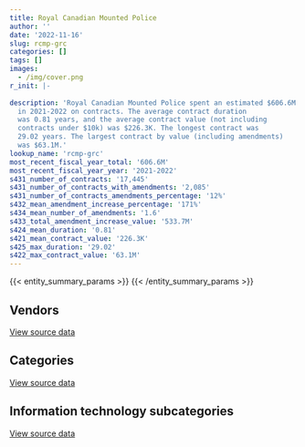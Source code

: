 ```yaml
---
title: Royal Canadian Mounted Police
author: ''
date: '2022-11-16'
slug: rcmp-grc
categories: []
tags: []
images:
  - /img/cover.png
r_init: |-
  
description: 'Royal Canadian Mounted Police spent an estimated $606.6M
  in 2021-2022 on contracts. The average contract duration
  was 0.81 years, and the average contract value (not including
  contracts under $10k) was $226.3K. The longest contract was
  29.02 years. The largest contract by value (including amendments)
  was $63.1M.'
lookup_name: 'rcmp-grc'
most_recent_fiscal_year_total: '606.6M'
most_recent_fiscal_year_year: '2021-2022'
s431_number_of_contracts: '17,445'
s431_number_of_contracts_with_amendments: '2,085'
s431_number_of_contracts_amendments_percentage: '12%'
s432_mean_amendment_increase_percentage: '171%'
s434_mean_number_of_amendments: '1.6'
s433_total_amendment_increase_value: '533.7M'
s424_mean_duration: '0.81'
s421_mean_contract_value: '226.3K'
s425_max_duration: '29.02'
s422_max_contract_value: '63.1M'
---
```


<script src="/rmarkdown-libs/htmlwidgets/htmlwidgets.js"></script>
<link href="/rmarkdown-libs/datatables-css/datatables-crosstalk.css" rel="stylesheet" />
<script src="/rmarkdown-libs/datatables-binding/datatables.js"></script>
<script src="/rmarkdown-libs/jquery/jquery-3.6.0.min.js"></script>
<link href="/rmarkdown-libs/dt-core-bootstrap/css/dataTables.bootstrap.min.css" rel="stylesheet" />
<link href="/rmarkdown-libs/dt-core-bootstrap/css/dataTables.bootstrap.extra.css" rel="stylesheet" />
<script src="/rmarkdown-libs/dt-core-bootstrap/js/jquery.dataTables.min.js"></script>
<script src="/rmarkdown-libs/dt-core-bootstrap/js/dataTables.bootstrap.min.js"></script>
<link href="/rmarkdown-libs/crosstalk/css/crosstalk.min.css" rel="stylesheet" />
<script src="/rmarkdown-libs/crosstalk/js/crosstalk.min.js"></script>
<script src="/rmarkdown-libs/htmlwidgets/htmlwidgets.js"></script>
<link href="/rmarkdown-libs/datatables-css/datatables-crosstalk.css" rel="stylesheet" />
<script src="/rmarkdown-libs/datatables-binding/datatables.js"></script>
<script src="/rmarkdown-libs/jquery/jquery-3.6.0.min.js"></script>
<link href="/rmarkdown-libs/dt-core-bootstrap/css/dataTables.bootstrap.min.css" rel="stylesheet" />
<link href="/rmarkdown-libs/dt-core-bootstrap/css/dataTables.bootstrap.extra.css" rel="stylesheet" />
<script src="/rmarkdown-libs/dt-core-bootstrap/js/jquery.dataTables.min.js"></script>
<script src="/rmarkdown-libs/dt-core-bootstrap/js/dataTables.bootstrap.min.js"></script>
<link href="/rmarkdown-libs/crosstalk/css/crosstalk.min.css" rel="stylesheet" />
<script src="/rmarkdown-libs/crosstalk/js/crosstalk.min.js"></script>
<script src="/rmarkdown-libs/htmlwidgets/htmlwidgets.js"></script>
<link href="/rmarkdown-libs/datatables-css/datatables-crosstalk.css" rel="stylesheet" />
<script src="/rmarkdown-libs/datatables-binding/datatables.js"></script>
<script src="/rmarkdown-libs/jquery/jquery-3.6.0.min.js"></script>
<link href="/rmarkdown-libs/dt-core-bootstrap/css/dataTables.bootstrap.min.css" rel="stylesheet" />
<link href="/rmarkdown-libs/dt-core-bootstrap/css/dataTables.bootstrap.extra.css" rel="stylesheet" />
<script src="/rmarkdown-libs/dt-core-bootstrap/js/jquery.dataTables.min.js"></script>
<script src="/rmarkdown-libs/dt-core-bootstrap/js/dataTables.bootstrap.min.js"></script>
<link href="/rmarkdown-libs/crosstalk/css/crosstalk.min.css" rel="stylesheet" />
<script src="/rmarkdown-libs/crosstalk/js/crosstalk.min.js"></script>

{{< entity_summary_params >}}
{{< /entity_summary_params >}}

## Vendors

<div id="htmlwidget-1" style="width:100%;height:auto;" class="datatables html-widget"></div>
<script type="application/json" data-for="htmlwidget-1">{"x":{"style":"bootstrap","filter":"none","vertical":false,"data":[["<a href=\"/vendors/1x1_architecture/\">1X1 Architecture<\/a>","<a href=\"/vendors/3955788_canada/\">3955788 Canada<\/a>","<a href=\"/vendors/3d_datacomm/\">3D datacomm<\/a>","<a href=\"/vendors/3m_canada_company/\">3M Canada Company<\/a>","<a href=\"/vendors/4_office_automation/\">4 Office Automation<\/a>","<a href=\"/vendors/a_b_builders/\">A B Builders<\/a>","<a href=\"/vendors/abbott/\">Abbott<\/a>","<a href=\"/vendors/acart_communications/\">Acart Communications<\/a>","<a href=\"/vendors/accenture/\">Accenture<\/a>","<a href=\"/vendors/access_2_networks/\">Access 2 Networks<\/a>","<a href=\"/vendors/acklands_grainger/\">Acklands Grainger<\/a>","<a href=\"/vendors/act/\">ACT<\/a>","<a href=\"/vendors/adapt_pharma_canada/\">Adapt Pharma Canada<\/a>","<a href=\"/vendors/adga_group/\">ADGA Group<\/a>","<a href=\"/vendors/adobe/\">Adobe<\/a>","<a href=\"/vendors/adrm_technology_consulting/\">ADRM Technology Consulting<\/a>","<a href=\"/vendors/advanced_business_interiors/\">Advanced Business Interiors<\/a>","<a href=\"/vendors/advanced_chippewa_technologies/\">Advanced Chippewa Technologies<\/a>","<a href=\"/vendors/aecom/\">AECOM<\/a>","<a href=\"/vendors/aeg_fuels/\">AEG Fuels<\/a>","<a href=\"/vendors/aero_feu/\">Aero Feu<\/a>","<a href=\"/vendors/aero_supplies/\">Aero Supplies<\/a>","<a href=\"/vendors/ag_creations/\">Ag Creations<\/a>","<a href=\"/vendors/agilent/\">Agilent<\/a>","<a href=\"/vendors/ainsworth/\">Ainsworth<\/a>","<a href=\"/vendors/air_inuit/\">Air Inuit<\/a>","<a href=\"/vendors/air_tindi/\">Air Tindi<\/a>","<a href=\"/vendors/airboss_defense/\">AirBoss Defense<\/a>","<a href=\"/vendors/airbus/\">Airbus<\/a>","<a href=\"/vendors/airside_properties/\">Airside Properties<\/a>","<a href=\"/vendors/algonquin_college/\">Algonquin College<\/a>","<a href=\"/vendors/alliance_energy/\">Alliance Energy<\/a>","<a href=\"/vendors/alpine_helicopters/\">Alpine Helicopters<\/a>","<a href=\"/vendors/altis_human_resources/\">Altis Human Resources<\/a>","<a href=\"/vendors/anixter/\">Anixter<\/a>","<a href=\"/vendors/aon_reed_stenhouse/\">Aon Reed Stenhouse<\/a>","<a href=\"/vendors/apparel_trimmings/\">Apparel Trimmings<\/a>","<a href=\"/vendors/applied_electonics/\">Applied Electonics<\/a>","<a href=\"/vendors/aqua_lung_canada/\">Aqua Lung Canada<\/a>","<a href=\"/vendors/architecture_49/\">Architecture 49<\/a>","<a href=\"/vendors/architecture_evoq/\">Architecture EVOQ<\/a>","<a href=\"/vendors/arnason_industries/\">Arnason Industries<\/a>","<a href=\"/vendors/artemp_personnel_services/\">Artemp Personnel Services<\/a>","<a href=\"/vendors/artex_sportswear/\">Artex Sportswear<\/a>","<a href=\"/vendors/asc_germany/\">ASC Germany<\/a>","<a href=\"/vendors/atco/\">ATCO<\/a>","<a href=\"/vendors/atkinson_construction/\">Atkinson Construction<\/a>","<a href=\"/vendors/atlantic_business_interiors/\">Atlantic Business Interiors<\/a>","<a href=\"/vendors/avenai/\">Avenai<\/a>","<a href=\"/vendors/avi_spl/\">Avi Spl<\/a>","<a href=\"/vendors/babel_street/\">Babel Street<\/a>","<a href=\"/vendors/baja_construction_canada/\">Baja Construction Canada<\/a>","<a href=\"/vendors/bargreen_ellingson/\">Bargreen Ellingson<\/a>","<a href=\"/vendors/bc_hydro/\">BC Hydro<\/a>","<a href=\"/vendors/bee_clean_building_maintenance/\">Bee Clean Building Maintenance<\/a>","<a href=\"/vendors/bell_canada/\">Bell Canada<\/a>","<a href=\"/vendors/beva_global_management/\">Beva Global Management<\/a>","<a href=\"/vendors/bighorn_construction/\">Bighorn Construction<\/a>","<a href=\"/vendors/bird_construction_company/\">Bird Construction Company<\/a>","<a href=\"/vendors/black_mcdonald/\">Black McDonald<\/a>","<a href=\"/vendors/blackberry/\">Blackberry<\/a>","<a href=\"/vendors/bloomberg_finance_l_p/\">Bloomberg Finance L P<\/a>","<a href=\"/vendors/bluewave_energy/\">Bluewave Energy<\/a>","<a href=\"/vendors/bmc_software_canada/\">BMC Software Canada<\/a>","<a href=\"/vendors/bombardier/\">Bombardier<\/a>","<a href=\"/vendors/bouthillette_parizeau/\">Bouthillette Parizeau<\/a>","<a href=\"/vendors/brawn_construction/\">Brawn Construction<\/a>","<a href=\"/vendors/brook_construction/\">Brook Construction<\/a>","<a href=\"/vendors/brookfield_asset_management/\">Brookfield Asset Management<\/a>","<a href=\"/vendors/brookfield_global_integrated_solutions/\">Brookfield Global Integrated Solutions<\/a>","<a href=\"/vendors/brs_innovations/\">BRS Innovations<\/a>","<a href=\"/vendors/bureau_veritas/\">Bureau Veritas<\/a>","<a href=\"/vendors/buttcon/\">Buttcon<\/a>","<a href=\"/vendors/cache_computer_consulting/\">Cache Computer Consulting<\/a>","<a href=\"/vendors/cadex/\">Cadex<\/a>","<a href=\"/vendors/calian/\">Calian<\/a>","<a href=\"/vendors/can_tec_services/\">Can Tec Services<\/a>","<a href=\"/vendors/canada_post/\">Canada Post<\/a>","<a href=\"/vendors/canadian_bank_note_company/\">Canadian Bank Note Company<\/a>","<a href=\"/vendors/canadian_corps_of_commissionaires/\">Canadian Corps of Commissionaires<\/a>","<a href=\"/vendors/canadian_helicopters/\">Canadian Helicopters<\/a>","<a href=\"/vendors/canadian_maritime_engineering/\">Canadian Maritime Engineering<\/a>","<a href=\"/vendors/canadian_north/\">Canadian North<\/a>","<a href=\"/vendors/canon/\">Canon<\/a>","<a href=\"/vendors/cansel_survey_equipment/\">Cansel Survey Equipment<\/a>","<a href=\"/vendors/carahsoft_technology/\">Carahsoft Technology<\/a>","<a href=\"/vendors/carmichael_engineering/\">Carmichael Engineering<\/a>","<a href=\"/vendors/cartel_communication_systems/\">Cartel Communication Systems<\/a>","<a href=\"/vendors/cascade_aerospace/\">Cascade Aerospace<\/a>","<a href=\"/vendors/cbc/\">Cbc<\/a>","<a href=\"/vendors/cbci_telecom/\">CBCI Telecom<\/a>","<a href=\"/vendors/cbcl/\">CBCL<\/a>","<a href=\"/vendors/cdw_canada/\">CDW Canada<\/a>","<a href=\"/vendors/century_group/\">Century Group<\/a>","<a href=\"/vendors/cgi/\">CGI<\/a>","<a href=\"/vendors/chandos_construction/\">Chandos Construction<\/a>","<a href=\"/vendors/charron_human_resources/\">Charron Human Resources<\/a>","<a href=\"/vendors/chrono_aviation/\">Chrono Aviation<\/a>","<a href=\"/vendors/cima/\">CIMA<\/a>","<a href=\"/vendors/cision_canada/\">Cision Canada<\/a>","<a href=\"/vendors/cistel_technology/\">Cistel Technology<\/a>","<a href=\"/vendors/click_networks/\">Click Networks<\/a>","<a href=\"/vendors/closereach/\">CloseReach<\/a>","<a href=\"/vendors/cofomo/\">Cofomo<\/a>","<a href=\"/vendors/colliers_project_leaders/\">Colliers Project Leaders<\/a>","<a href=\"/vendors/colt_canada/\">Colt Canada<\/a>","<a href=\"/vendors/commvault_systems/\">Commvault Systems<\/a>","<a href=\"/vendors/comnet_networks_and_security/\">Comnet Networks and Security<\/a>","<a href=\"/vendors/compugen/\">Compugen<\/a>","<a href=\"/vendors/con_pro_industries_canada/\">Con Pro Industries Canada<\/a>","<a href=\"/vendors/concept_controls/\">Concept Controls<\/a>","<a href=\"/vendors/construction_couture_tanguay/\">Construction Couture Tanguay<\/a>","<a href=\"/vendors/construction_ric/\">Construction RIC<\/a>","<a href=\"/vendors/contract_community/\">Contract Community<\/a>","<a href=\"/vendors/controls_equipment/\">Controls Equipment<\/a>","<a href=\"/vendors/convergint_technologies/\">Convergint Technologies<\/a>","<a href=\"/vendors/coradix_technology_consulting/\">Coradix Technology Consulting<\/a>","<a href=\"/vendors/ctoms/\">CTOMS<\/a>","<a href=\"/vendors/cummins_canada/\">Cummins Canada<\/a>","<a href=\"/vendors/custom_helicopters/\">Custom Helicopters<\/a>","<a href=\"/vendors/d4is_solutions/\">D4IS Solutions<\/a>","<a href=\"/vendors/dalian_enterprises/\">Dalian Enterprises<\/a>","<a href=\"/vendors/dasco_storage_solutions/\">Dasco Storage Solutions<\/a>","<a href=\"/vendors/datum_marine_services/\">Datum Marine Services<\/a>","<a href=\"/vendors/decisive_group/\">Decisive Group<\/a>","<a href=\"/vendors/defran/\">Defran<\/a>","<a href=\"/vendors/delco_automation/\">Delco Automation<\/a>","<a href=\"/vendors/dell_computer/\">Dell Computer<\/a>","<a href=\"/vendors/deloitte/\">Deloitte<\/a>","<a href=\"/vendors/delta_photonics/\">Delta Photonics<\/a>","<a href=\"/vendors/dillon_consulting/\">Dillon Consulting<\/a>","<a href=\"/vendors/dls_technology/\">DLS Technology<\/a>","<a href=\"/vendors/dmti_spatial/\">Dmti Spatial<\/a>","<a href=\"/vendors/dolyn_construction/\">Dolyn Construction<\/a>","<a href=\"/vendors/donna_cona/\">Donna Cona<\/a>","<a href=\"/vendors/draeger/\">Draeger<\/a>","<a href=\"/vendors/dymech_engineering/\">Dymech Engineering<\/a>","<a href=\"/vendors/dynabook_canada/\">Dynabook Canada<\/a>","<a href=\"/vendors/e_construction/\">E Construction<\/a>","<a href=\"/vendors/ebsco_canada/\">EBSCO Canada<\/a>","<a href=\"/vendors/eclipsys_solutions/\">Eclipsys Solutions<\/a>","<a href=\"/vendors/ecole_de_langues_abce/\">Ecole De Langues Abce<\/a>","<a href=\"/vendors/ecole_de_langues_eagle/\">Ecole De Langues Eagle<\/a>","<a href=\"/vendors/ekos_research_associates/\">Ekos Research Associates<\/a>","<a href=\"/vendors/ellisdon/\">Ellisdon<\/a>","<a href=\"/vendors/elsevier/\">Elsevier<\/a>","<a href=\"/vendors/emcon_services/\">Emcon Services<\/a>","<a href=\"/vendors/emergent_biosolutions/\">Emergent Biosolutions<\/a>","<a href=\"/vendors/empowered_networks/\">Empowered Networks<\/a>","<a href=\"/vendors/entrust/\">Entrust<\/a>","<a href=\"/vendors/eperformance/\">Eperformance<\/a>","<a href=\"/vendors/ernst_young/\">Ernst Young<\/a>","<a href=\"/vendors/esri/\">ESRI<\/a>","<a href=\"/vendors/evaluation_personnel_selection/\">Evaluation Personnel Selection<\/a>","<a href=\"/vendors/excel_human_resources/\">Excel Human Resources<\/a>","<a href=\"/vendors/exit_certified/\">Exit Certified<\/a>","<a href=\"/vendors/exp_architects/\">Exp Architects<\/a>","<a href=\"/vendors/exp_services/\">EXP Services<\/a>","<a href=\"/vendors/factiva/\">Factiva<\/a>","<a href=\"/vendors/fast_forward_french/\">Fast Forward French<\/a>","<a href=\"/vendors/fast_track_staffing/\">Fast Track Staffing<\/a>","<a href=\"/vendors/fca_canada/\">FCA Canada<\/a>","<a href=\"/vendors/fdf_group/\">Fdf Group<\/a>","<a href=\"/vendors/felix_technology/\">Felix Technology<\/a>","<a href=\"/vendors/fia_group/\">Fia Group<\/a>","<a href=\"/vendors/field_aviation_company/\">Field Aviation Company<\/a>","<a href=\"/vendors/first_air/\">First Air<\/a>","<a href=\"/vendors/flightsafety_canada/\">FlightSafety Canada<\/a>","<a href=\"/vendors/flynn_canada/\">Flynn Canada<\/a>","<a href=\"/vendors/ford_motor_company/\">Ford Motor Company<\/a>","<a href=\"/vendors/fort_garry_fire_truck/\">Fort Garry Fire Truck<\/a>","<a href=\"/vendors/gala_slacks/\">Gala Slacks<\/a>","<a href=\"/vendors/gamble_technologies/\">Gamble Technologies<\/a>","<a href=\"/vendors/gap_wireless/\">Gap Wireless<\/a>","<a href=\"/vendors/garda_security_group/\">Garda Security Group<\/a>","<a href=\"/vendors/gartner/\">Gartner<\/a>","<a href=\"/vendors/gateway_mechanical_services/\">Gateway Mechanical Services<\/a>","<a href=\"/vendors/gdi_services/\">GDI Services<\/a>","<a href=\"/vendors/gemalto_cogent/\">Gemalto Cogent<\/a>","<a href=\"/vendors/general_dynamics/\">General Dynamics<\/a>","<a href=\"/vendors/general_electric_canada/\">General Electric Canada<\/a>","<a href=\"/vendors/general_motors/\">General Motors<\/a>","<a href=\"/vendors/genesis_integration/\">Genesis Integration<\/a>","<a href=\"/vendors/gfl_environmental/\">GFL Environmental<\/a>","<a href=\"/vendors/gilmore_reproductions/\">Gilmore Reproductions<\/a>","<a href=\"/vendors/glasshouse_systems/\">GlassHouse Systems<\/a>","<a href=\"/vendors/global_knowledge/\">Global Knowledge<\/a>","<a href=\"/vendors/global_total_office/\">Global Total Office<\/a>","<a href=\"/vendors/global_upholstery/\">Global Upholstery<\/a>","<a href=\"/vendors/government_of_alberta/\">Government of Alberta<\/a>","<a href=\"/vendors/government_of_the_nwt/\">Government of the NWT<\/a>","<a href=\"/vendors/grand_toy/\">Grand Toy<\/a>","<a href=\"/vendors/graybar_canada/\">Graybar Canada<\/a>","<a href=\"/vendors/graybridge_international_consulting/\">Graybridge International Consulting<\/a>","<a href=\"/vendors/great_slave_helicopters/\">Great Slave Helicopters<\/a>","<a href=\"/vendors/greendale_resources/\">Greendale Resources<\/a>","<a href=\"/vendors/guillevin_international/\">Guillevin International<\/a>","<a href=\"/vendors/halpenny_insurance_brokers/\">Halpenny Insurance Brokers<\/a>","<a href=\"/vendors/haworth/\">Haworth<\/a>","<a href=\"/vendors/herold_engineering/\">Herold Engineering<\/a>","<a href=\"/vendors/hewlett_packard/\">Hewlett Packard<\/a>","<a href=\"/vendors/hipperson_construction/\">Hipperson Construction<\/a>","<a href=\"/vendors/hitachi_data_systems/\">Hitachi Data Systems<\/a>","<a href=\"/vendors/hitrac/\">Hitrac<\/a>","<a href=\"/vendors/honeywell/\">Honeywell<\/a>","<a href=\"/vendors/horizant/\">Horizant<\/a>","<a href=\"/vendors/human_logistics/\">Human Logistics<\/a>","<a href=\"/vendors/humanscale_canada/\">Humanscale Canada<\/a>","<a href=\"/vendors/humansystems/\">HumanSystems<\/a>","<a href=\"/vendors/hypertec/\">Hypertec<\/a>","<a href=\"/vendors/i4c_information_technology/\">I4C Information Technology<\/a>","<a href=\"/vendors/ibiska_telecom/\">Ibiska Telecom<\/a>","<a href=\"/vendors/ibm_canada/\">IBM Canada<\/a>","<a href=\"/vendors/idn_canada/\">Idn Canada<\/a>","<a href=\"/vendors/illumina_canada/\">Illumina Canada<\/a>","<a href=\"/vendors/imperial_oil/\">Imperial Oil<\/a>","<a href=\"/vendors/info_tech_research_group/\">Info Tech Research Group<\/a>","<a href=\"/vendors/inland_audio_visual/\">Inland Audio Visual<\/a>","<a href=\"/vendors/insa/\">INSA<\/a>","<a href=\"/vendors/insight_software_canada/\">Insight Software Canada<\/a>","<a href=\"/vendors/integra_networks/\">Integra Networks<\/a>","<a href=\"/vendors/interactive_audio_visual/\">Interactive Audio Visual<\/a>","<a href=\"/vendors/intercontinental_truck_body/\">Intercontinental Truck Body<\/a>","<a href=\"/vendors/interfax_systems/\">Interfax Systems<\/a>","<a href=\"/vendors/international_reporting/\">International Reporting<\/a>","<a href=\"/vendors/interworks_contracting/\">Interworks Contracting<\/a>","<a href=\"/vendors/inukshuk_construction/\">Inukshuk Construction<\/a>","<a href=\"/vendors/inveris_training_solutions/\">Inveris Training Solutions<\/a>","<a href=\"/vendors/ipss/\">IPSS<\/a>","<a href=\"/vendors/iron_mountain/\">Iron Mountain<\/a>","<a href=\"/vendors/island_west_coast_developments/\">Island West Coast Developments<\/a>","<a href=\"/vendors/itex/\">ITEX<\/a>","<a href=\"/vendors/ivan_s_camera/\">Ivan S Camera<\/a>","<a href=\"/vendors/jasper_concrete/\">Jasper Concrete<\/a>","<a href=\"/vendors/javelin_technologies/\">Javelin Technologies<\/a>","<a href=\"/vendors/jht_defense/\">JHT Defense<\/a>","<a href=\"/vendors/johnson_controls_canada/\">Johnson Controls Canada<\/a>","<a href=\"/vendors/joneljim_concrete_construction/\">Joneljim Concrete Construction<\/a>","<a href=\"/vendors/jp2g_consultants/\">JP2G Consultants<\/a>","<a href=\"/vendors/k_rite_construction/\">K Rite Construction<\/a>","<a href=\"/vendors/kenn_borek_air/\">Kenn Borek Air<\/a>","<a href=\"/vendors/keysight_technologies_canada/\">Keysight Technologies Canada<\/a>","<a href=\"/vendors/kia_canada/\">Kia Canada<\/a>","<a href=\"/vendors/knoll_north_america/\">Knoll North America<\/a>","<a href=\"/vendors/knowledge_circle/\">Knowledge Circle<\/a>","<a href=\"/vendors/kone/\">KONE<\/a>","<a href=\"/vendors/kongsberg/\">Kongsberg<\/a>","<a href=\"/vendors/konica_minolta_business_solutions/\">Konica Minolta Business Solutions<\/a>","<a href=\"/vendors/kpmg/\">KPMG<\/a>","<a href=\"/vendors/kudlik_construction/\">Kudlik Construction<\/a>","<a href=\"/vendors/l_p_royer/\">L P Royer<\/a>","<a href=\"/vendors/l3harris/\">L3Harris<\/a>","<a href=\"/vendors/language_research_development_group/\">Language Research Development Group<\/a>","<a href=\"/vendors/lansdowne_technologies/\">Lansdowne Technologies<\/a>","<a href=\"/vendors/larry_penner_enterprises/\">Larry Penner Enterprises<\/a>","<a href=\"/vendors/laurentian_technologies/\">Laurentian Technologies<\/a>","<a href=\"/vendors/laval_fortin/\">Laval Fortin<\/a>","<a href=\"/vendors/lavergne_construction/\">Lavergne Construction<\/a>","<a href=\"/vendors/lean_agility/\">Lean Agility<\/a>","<a href=\"/vendors/lear_construction/\">Lear Construction<\/a>","<a href=\"/vendors/lengkeek_vessel_engineering/\">Lengkeek Vessel Engineering<\/a>","<a href=\"/vendors/les_enquetes_henri/\">Les Enquetes Henri<\/a>","<a href=\"/vendors/levaero_aviation/\">Levaero Aviation<\/a>","<a href=\"/vendors/levitt_safety/\">Levitt Safety<\/a>","<a href=\"/vendors/life_technologies/\">Life Technologies<\/a>","<a href=\"/vendors/lloyd_libke_law_enforcement_sales/\">Lloyd Libke Law Enforcement Sales<\/a>","<a href=\"/vendors/m_d_charlton/\">M D Charlton<\/a>","<a href=\"/vendors/malatest/\">Malatest<\/a>","<a href=\"/vendors/manitoba_hydro/\">Manitoba Hydro<\/a>","<a href=\"/vendors/maplesoft_consulting/\">Maplesoft Consulting<\/a>","<a href=\"/vendors/marco_group/\">Marco Group<\/a>","<a href=\"/vendors/med_eng_holdings/\">Med Eng Holdings<\/a>","<a href=\"/vendors/mega_tech/\">Mega Tech<\/a>","<a href=\"/vendors/meltwater/\">Meltwater<\/a>","<a href=\"/vendors/mercer_canada/\">Mercer Canada<\/a>","<a href=\"/vendors/mercury_marine/\">Mercury Marine<\/a>","<a href=\"/vendors/metalcraft_marine/\">Metalcraft Marine<\/a>","<a href=\"/vendors/michel_bastarache_societe_professionnelle/\">Michel Bastarache Societe Professionnelle<\/a>","<a href=\"/vendors/microsoft_canada/\">Microsoft Canada<\/a>","<a href=\"/vendors/mid_canada_mod_center/\">Mid Canada Mod Center<\/a>","<a href=\"/vendors/millbrook_tactical/\">Millbrook Tactical<\/a>","<a href=\"/vendors/miltex_solutions_canada/\">Miltex Solutions Canada<\/a>","<a href=\"/vendors/mindwire_systems/\">Mindwire Systems<\/a>","<a href=\"/vendors/ministry_of_finance/\">Ministry of Finance<\/a>","<a href=\"/vendors/mishkumi_technologies/\">Mishkumi Technologies<\/a>","<a href=\"/vendors/mitsubishi_motor_sales/\">Mitsubishi Motor Sales<\/a>","<a href=\"/vendors/mkds_training/\">Mkds Training<\/a>","<a href=\"/vendors/mnp/\">MNP<\/a>","<a href=\"/vendors/mobile_resource_group/\">Mobile Resource Group<\/a>","<a href=\"/vendors/modis_canada/\">Modis Canada<\/a>","<a href=\"/vendors/morneau_shepell/\">Morneau Shepell<\/a>","<a href=\"/vendors/morpho_canada/\">Morpho Canada<\/a>","<a href=\"/vendors/morrison_hershfield/\">Morrison Hershfield<\/a>","<a href=\"/vendors/motorola_solutions_canada/\">Motorola Solutions Canada<\/a>","<a href=\"/vendors/multishred/\">Multishred<\/a>","<a href=\"/vendors/mustang_survival/\">Mustang Survival<\/a>","<a href=\"/vendors/national_arts_centre/\">National Arts Centre<\/a>","<a href=\"/vendors/nattiq/\">NATTIQ<\/a>","<a href=\"/vendors/ndl_construction/\">NDL Construction<\/a>","<a href=\"/vendors/newfound_recruiting/\">Newfound Recruiting<\/a>","<a href=\"/vendors/newfoundland_helicopters/\">Newfoundland Helicopters<\/a>","<a href=\"/vendors/niche_technology/\">Niche Technology<\/a>","<a href=\"/vendors/nikon_canada/\">Nikon Canada<\/a>","<a href=\"/vendors/nimble_information_strategies/\">Nimble Information Strategies<\/a>","<a href=\"/vendors/nisha_techonologies/\">Nisha Techonologies<\/a>","<a href=\"/vendors/nissan_canada/\">Nissan Canada<\/a>","<a href=\"/vendors/nitam_solutions/\">Nitam Solutions<\/a>","<a href=\"/vendors/norr/\">NORR<\/a>","<a href=\"/vendors/north_cariboo_air/\">North Cariboo Air<\/a>","<a href=\"/vendors/northern_micro/\">Northern Micro<\/a>","<a href=\"/vendors/northwestel/\">Northwestel<\/a>","<a href=\"/vendors/nova_networks/\">Nova Networks<\/a>","<a href=\"/vendors/nrns/\">NRNS<\/a>","<a href=\"/vendors/nuix_north_america/\">Nuix North America<\/a>","<a href=\"/vendors/number_ten_architectural_group/\">Number Ten Architectural Group<\/a>","<a href=\"/vendors/ocean_pacific_marine_supply/\">Ocean Pacific Marine Supply<\/a>","<a href=\"/vendors/olin/\">Olin<\/a>","<a href=\"/vendors/onx_enterprise_solutions/\">OnX Enterprise Solutions<\/a>","<a href=\"/vendors/open_storage_solutions/\">Open Storage Solutions<\/a>","<a href=\"/vendors/openframe_technologies/\">OpenFrame Technologies<\/a>","<a href=\"/vendors/opentext/\">OpenText<\/a>","<a href=\"/vendors/oracle_canada/\">Oracle Canada<\/a>","<a href=\"/vendors/orangutech/\">Orangutech<\/a>","<a href=\"/vendors/otis_elevator/\">Otis Elevator<\/a>","<a href=\"/vendors/ottawa_business_interiors/\">Ottawa Business Interiors<\/a>","<a href=\"/vendors/outlaw_eagle_manufacturing/\">Outlaw Eagle Manufacturing<\/a>","<a href=\"/vendors/pacific_safety_products/\">Pacific Safety Products<\/a>","<a href=\"/vendors/pal_aerospace/\">PAL Aerospace<\/a>","<a href=\"/vendors/paladin_group/\">Paladin Group<\/a>","<a href=\"/vendors/panasonic/\">Panasonic<\/a>","<a href=\"/vendors/pattison_sign_group/\">Pattison Sign Group<\/a>","<a href=\"/vendors/pcl_constructors/\">PCL Constructors<\/a>","<a href=\"/vendors/peerless_garments/\">Peerless Garments<\/a>","<a href=\"/vendors/penn_construction_canada/\">Penn Construction Canada<\/a>","<a href=\"/vendors/peter_j_kindree_architect/\">Peter J Kindree Architect<\/a>","<a href=\"/vendors/petrovalue_products/\">PetroValue Products<\/a>","<a href=\"/vendors/phaselock_systems_international/\">Phaselock Systems International<\/a>","<a href=\"/vendors/pilitak_enterprises/\">Pilitak Enterprises<\/a>","<a href=\"/vendors/pitney_bowes/\">Pitney Bowes<\/a>","<a href=\"/vendors/pk_welding_fabricators/\">Pk Welding Fabricators<\/a>","<a href=\"/vendors/podolinsky_equipment/\">Podolinsky Equipment<\/a>","<a href=\"/vendors/polaris_industries/\">Polaris Industries<\/a>","<a href=\"/vendors/pomerleau/\">Pomerleau<\/a>","<a href=\"/vendors/port_of_spain_holdings/\">Port of Spain Holdings<\/a>","<a href=\"/vendors/pricewaterhouse_coopers/\">Pricewaterhouse Coopers<\/a>","<a href=\"/vendors/printers_plus/\">Printers Plus<\/a>","<a href=\"/vendors/promaxis/\">Promaxis<\/a>","<a href=\"/vendors/proquest/\">ProQuest<\/a>","<a href=\"/vendors/prosci_canada/\">Prosci Canada<\/a>","<a href=\"/vendors/purelogic/\">PureLogic<\/a>","<a href=\"/vendors/purespirit_solutions/\">PureSpirIT Solutions<\/a>","<a href=\"/vendors/purolator/\">Purolator<\/a>","<a href=\"/vendors/pv_services/\">Pv Services<\/a>","<a href=\"/vendors/qm_environmental/\">QM Environmental<\/a>","<a href=\"/vendors/qmr/\">QMR<\/a>","<a href=\"/vendors/quintet_consulting/\">Quintet Consulting<\/a>","<a href=\"/vendors/quorex_construction_services/\">Quorex Construction Services<\/a>","<a href=\"/vendors/r_d_construction/\">R D Construction<\/a>","<a href=\"/vendors/r_e_gilmore_investments/\">R E Gilmore Investments<\/a>","<a href=\"/vendors/rampart_international/\">Rampart International<\/a>","<a href=\"/vendors/raymond_chabot_grant_thornton/\">Raymond Chabot Grant Thornton<\/a>","<a href=\"/vendors/redi_form_construction/\">Redi Form Construction<\/a>","<a href=\"/vendors/republic_architecture/\">Republic Architecture<\/a>","<a href=\"/vendors/revision_military/\">Revision Military<\/a>","<a href=\"/vendors/ricoh/\">Ricoh<\/a>","<a href=\"/vendors/rms_software/\">Rms Software<\/a>","<a href=\"/vendors/robert_allan/\">Robert Allan<\/a>","<a href=\"/vendors/rogers/\">Rogers<\/a>","<a href=\"/vendors/rohde_schwarz_canada/\">Rohde Schwarz Canada<\/a>","<a href=\"/vendors/rosborough_boats/\">Rosborough Boats<\/a>","<a href=\"/vendors/rpl_architects/\">Rpl Architects<\/a>","<a href=\"/vendors/s_p_global_market_intelligence/\">S P Global Market Intelligence<\/a>","<a href=\"/vendors/sani_sport/\">Sani Sport<\/a>","<a href=\"/vendors/sap/\">SAP<\/a>","<a href=\"/vendors/sas_institute/\">SAS Institute<\/a>","<a href=\"/vendors/sasktel/\">SaskTel<\/a>","<a href=\"/vendors/schoeler_heaton_architects/\">Schoeler Heaton Architects<\/a>","<a href=\"/vendors/sdl_international_canada/\">SDL International Canada<\/a>","<a href=\"/vendors/sensus_communication_solutions/\">Sensus Communication Solutions<\/a>","<a href=\"/vendors/sepw_architecture/\">SEPW Architecture<\/a>","<a href=\"/vendors/shaw_cable/\">Shaw Cable<\/a>","<a href=\"/vendors/shell_canada_products/\">Shell Canada Products<\/a>","<a href=\"/vendors/shi_canada/\">SHI Canada<\/a>","<a href=\"/vendors/si_systems/\">SI Systems<\/a>","<a href=\"/vendors/sifec_north/\">Sifec North<\/a>","<a href=\"/vendors/sigma_safety/\">Sigma Safety<\/a>","<a href=\"/vendors/simex_defence/\">Simex Defence<\/a>","<a href=\"/vendors/smiths_detection/\">Smiths Detection<\/a>","<a href=\"/vendors/snc_lavalin/\">SNC Lavalin<\/a>","<a href=\"/vendors/softchoice/\">Softchoice<\/a>","<a href=\"/vendors/solotech/\">Solotech<\/a>","<a href=\"/vendors/somos/\">Somos<\/a>","<a href=\"/vendors/st_john_ambulance/\">St John Ambulance<\/a>","<a href=\"/vendors/st_joseph_print_group/\">St Joseph Print Group<\/a>","<a href=\"/vendors/st_ops_tactical_training_canada/\">St Ops Tactical Training Canada<\/a>","<a href=\"/vendors/stantec/\">Stantec<\/a>","<a href=\"/vendors/stedfast/\">Stedfast<\/a>","<a href=\"/vendors/stoneworks_technologies/\">Stoneworks Technologies<\/a>","<a href=\"/vendors/subaru_canada/\">Subaru Canada<\/a>","<a href=\"/vendors/summit_canada_distributors/\">Summit Canada Distributors<\/a>","<a href=\"/vendors/super_channel_international/\">Super Channel International<\/a>","<a href=\"/vendors/sutherland_excavating/\">Sutherland Excavating<\/a>","<a href=\"/vendors/sysco/\">Sysco<\/a>","<a href=\"/vendors/systematix_solutions/\">Systematix Solutions<\/a>","<a href=\"/vendors/systemscope/\">Systemscope<\/a>","<a href=\"/vendors/tag_hr/\">Tag HR<\/a>","<a href=\"/vendors/tankatek/\">Tankatek<\/a>","<a href=\"/vendors/taurus_contractors/\">Taurus Contractors<\/a>","<a href=\"/vendors/tecan/\">Tecan<\/a>","<a href=\"/vendors/teel_technologies_canada/\">Teel Technologies Canada<\/a>","<a href=\"/vendors/teknion/\">Teknion<\/a>","<a href=\"/vendors/telecom_computer_services/\">Telecom Computer Services<\/a>","<a href=\"/vendors/telesat/\">Telesat<\/a>","<a href=\"/vendors/telus_canada/\">Telus Canada<\/a>","<a href=\"/vendors/tenaquip/\">Tenaquip<\/a>","<a href=\"/vendors/teramach_technologies/\">Teramach Technologies<\/a>","<a href=\"/vendors/tervita/\">Tervita<\/a>","<a href=\"/vendors/tes_contract_services/\">TES Contract Services<\/a>","<a href=\"/vendors/testforce_systems/\">Testforce Systems<\/a>","<a href=\"/vendors/tetra_tech/\">Tetra Tech<\/a>","<a href=\"/vendors/thales/\">Thales<\/a>","<a href=\"/vendors/the_aim_group/\">The AIM Group<\/a>","<a href=\"/vendors/the_halifax_computer_consulting_group/\">The Halifax Computer Consulting Group<\/a>","<a href=\"/vendors/the_mathworks/\">The Mathworks<\/a>","<a href=\"/vendors/the_right_door_consulting/\">The Right Door Consulting<\/a>","<a href=\"/vendors/the_vcan_group/\">The VCAN Group<\/a>","<a href=\"/vendors/thermo_fisher_scientific/\">Thermo Fisher Scientific<\/a>","<a href=\"/vendors/thomas_schmidt/\">Thomas Schmidt<\/a>","<a href=\"/vendors/thomson_reuters/\">Thomson Reuters<\/a>","<a href=\"/vendors/thyssenkrupp_elevator/\">Thyssenkrupp Elevator<\/a>","<a href=\"/vendors/tiree/\">Tiree<\/a>","<a href=\"/vendors/titan_boats/\">Titan Boats<\/a>","<a href=\"/vendors/toromont/\">Toromont<\/a>","<a href=\"/vendors/toshiba_canada/\">Toshiba Canada<\/a>","<a href=\"/vendors/totem_offisource/\">Totem Offisource<\/a>","<a href=\"/vendors/toyota/\">Toyota<\/a>","<a href=\"/vendors/tpg_technology_consultants/\">TPG Technology Consultants<\/a>","<a href=\"/vendors/transpolar_technology/\">Transpolar Technology<\/a>","<a href=\"/vendors/transwest_air/\">Transwest Air<\/a>","<a href=\"/vendors/troy_life_fire_safety/\">Troy Life Fire Safety<\/a>","<a href=\"/vendors/trumpf/\">Trumpf<\/a>","<a href=\"/vendors/turn_key_construction/\">Turn Key Construction<\/a>","<a href=\"/vendors/turtle_island_staffing/\">Turtle Island Staffing<\/a>","<a href=\"/vendors/tyco_integrated_fire_security/\">Tyco Integrated Fire Security<\/a>","<a href=\"/vendors/u_build_construction/\">U Build Construction<\/a>","<a href=\"/vendors/ultra_electronics/\">Ultra Electronics<\/a>","<a href=\"/vendors/uncharted_software/\">Uncharted Software<\/a>","<a href=\"/vendors/uniform_works/\">Uniform Works<\/a>","<a href=\"/vendors/unisource/\">Unisource<\/a>","<a href=\"/vendors/united_rentals/\">United Rentals<\/a>","<a href=\"/vendors/universal_helicopters/\">Universal Helicopters<\/a>","<a href=\"/vendors/universite_laval/\">Universite Laval<\/a>","<a href=\"/vendors/universite_sainte_anne/\">Universite Sainte Anne<\/a>","<a href=\"/vendors/university_of_alberta/\">University of Alberta<\/a>","<a href=\"/vendors/university_of_ottawa/\">University of Ottawa<\/a>","<a href=\"/vendors/university_of_regina/\">University of Regina<\/a>","<a href=\"/vendors/uqsuq/\">Uqsuq<\/a>","<a href=\"/vendors/urthecast/\">Urthecast<\/a>","<a href=\"/vendors/vector_aerospace/\">Vector Aerospace<\/a>","<a href=\"/vendors/veritaaq_technology_house/\">Veritaaq Technology House<\/a>","<a href=\"/vendors/vetements_cookshire/\">Vetements Cookshire<\/a>","<a href=\"/vendors/vidcruiter/\">Vidcruiter<\/a>","<a href=\"/vendors/visiontec/\">Visiontec<\/a>","<a href=\"/vendors/vmware/\">VMware<\/a>","<a href=\"/vendors/vwr_international/\">VWR International<\/a>","<a href=\"/vendors/waste_connections_of_canada/\">Waste Connections of Canada<\/a>","<a href=\"/vendors/waste_management_of_canada/\">Waste Management of Canada<\/a>","<a href=\"/vendors/watch_systems/\">Watch Systems<\/a>","<a href=\"/vendors/watchguard_video/\">WatchGuard Video<\/a>","<a href=\"/vendors/waters/\">Waters<\/a>","<a href=\"/vendors/wesco_distribution_canada/\">WESCO Distribution Canada<\/a>","<a href=\"/vendors/westbury_national_show_systems/\">Westbury National Show Systems<\/a>","<a href=\"/vendors/westower_communications/\">WesTower Communications<\/a>","<a href=\"/vendors/whitechurch_construction/\">Whitechurch Construction<\/a>","<a href=\"/vendors/wildstone_construction/\">Wildstone Construction<\/a>","<a href=\"/vendors/winmar/\">Winmar<\/a>","<a href=\"/vendors/wolters_kluwer/\">Wolters Kluwer<\/a>","<a href=\"/vendors/woodward_s_oil/\">Woodward’s Oil<\/a>","<a href=\"/vendors/workdynamics_technologies/\">WorkDynamics Technologies<\/a>","<a href=\"/vendors/world_fuel_services/\">World Fuel Services<\/a>","<a href=\"/vendors/wsp/\">WSP<\/a>","<a href=\"/vendors/xanalys_canada/\">Xanalys Canada<\/a>","<a href=\"/vendors/xerox/\">Xerox<\/a>","<a href=\"/vendors/yamaha_motors_canada/\">Yamaha Motors Canada<\/a>","<a href=\"/vendors/yellowhead_helicopters/\">Yellowhead Helicopters<\/a>","<a href=\"/vendors/zodiac_hurricane_technologies/\">Zodiac Hurricane Technologies<\/a>","<a href=\"/vendors/zoll_medical_canada/\">ZOLL Medical Canada<\/a>"],[86568.78,79495.43,null,1848744.09,63345.08,21367.5,null,76840,24860,10644.6,119796.66,null,203733.1,456153.04,11299.72,77637.52,110805.28,370435.1,522206.16,null,104501.77,null,null,564219.11,null,285071.27,47800.24,null,9035430.54,852435.32,23100,null,null,716157.42,203949.79,336730.99,1557279.49,32216.97,41437.23,121089.17,207342.64,null,null,949936.82,81276.04,368876.95,null,null,118663.14,154856.64,null,null,null,2342.08,null,12856594.86,null,1104039.09,254961.5,138931.86,null,32071.36,414888.11,null,null,20177.39,null,468229.18,275375.05,800252.58,12676.45,15768.39,1869160.1,1328347,null,784636.15,35429.26,null,null,74856248.92,221699.83,31615.5,3082277.34,3738.45,null,677748.61,77110.91,null,null,6262.41,34381.27,null,745931.68,null,186459.82,null,null,196303.36,11336.54,13727.73,398899.34,null,45186.06,1339321.6,null,2247471.32,45335.9,null,10675.63,null,93521.99,2012062.5,2875037.17,46820.38,null,null,2283945.51,838488.77,31608.9,null,146412.63,427976.24,76673.84,737875.96,3475848.18,17313.86,null,1295615.63,null,24918.6,null,null,174548.04,1351668.67,null,349933.41,null,null,null,120795.97,1608937.16,150680.29,null,46647.67,4165784.2,16542.89,844512.85,null,null,249671.71,47119.02,null,1192980.66,null,37506.93,20895,null,48600.55,null,101770.3,null,8545529.96,null,141533.41,null,130343.03,103152.95,871961.42,64903.65,31357992.02,null,548944.08,null,39319.23,null,3299622.26,215617.42,517154.61,782178.68,5945811.84,10392.9,26860194.99,2721475.81,215745.3,164755.25,75074.44,175923.41,null,272102.36,1259831.9,4457424.24,36573.15,23073.16,null,7129.82,59045.74,22797.6,null,302999.24,16275,47267.67,null,null,null,49530.05,18300.35,null,13074.3,null,4347283.43,null,284861.12,3393643.99,234975.62,189261.4,553840.36,null,187133.37,null,14394.94,18919.27,97583.42,277034.82,null,null,3109569.71,2236284.14,16712.28,377592.03,211013.07,6338059.05,391986.62,null,10553.71,21795.52,11550.04,73553.44,null,40205.4,1648457.56,null,null,null,null,45186.51,null,null,290280.84,23876.33,29688.75,503738.72,5528612.88,158691.62,616605.83,null,null,2888340.99,577254.44,83326.2,3143970.75,68998.82,null,1047287.01,776680.01,1829905.91,378038.18,3405955.97,null,7207.5,366361.28,null,228595.06,2772035.76,null,128184.89,149307.09,24998.99,2295165.69,1531597.77,null,610058.96,15392.01,3748538.6,195790.21,190948.58,233071.79,null,15015,24627.25,2751954.88,1154053.59,503660.67,null,53185356.99,null,122620.27,null,148103.85,507862.73,null,null,1248273.19,40943.63,null,8357300.49,763108.31,129501.86,536540.67,444363.94,1501528.78,null,57528.95,1669475.61,4547.18,54075,43056.37,1441237.33,null,null,247781.42,27800.69,3010340.12,500043.77,null,null,328976.85,260491.35,103826.57,610161.77,5657990.22,63648.29,8388581.36,822614.56,822232.14,226083.08,null,98665.32,null,16698.79,483465.01,108559.3,1146296.92,null,null,49096.32,14996.02,8781.48,4568.53,21016.25,11921.75,256077.13,11598.56,705981.23,33907.65,null,46188.75,1544555.15,142378.36,790308.57,1378144.7,null,1069169.45,70210.54,null,134827.9,null,null,130416.96,71107.62,null,365505.48,58864.1,53427.85,568911.88,null,844397.66,401730.02,null,199215.78,912030.66,45235.23,775651.41,10447.98,8218907.43,561648.7,566563.8,61377.87,611765.94,31500,359291.64,61650.25,224855.96,3944.63,70932.02,167124.23,2078366.26,233465.91,53292.68,1326523.49,1436584.59,null,598338.89,54517.52,822608.49,19611.28,27677.77,null,1625128.39,86319.8,164986.05,418355.63,1414036.81,null,629134.81,13302.51,null,20000,101875.15,1119208.71,null,null,null,null,null,null,841511.77,432491.14,null,285688.58,4429.63,2943713.44,206458.77,22896.23,87411.15,313285.46,3180341.88,28839.2,19770.75,null,null,22545.87,null,null,15454.95,408634.03,801806.89,143579.02,null,36261.23,null,null,520234.43,null,13200,null,2706070.88,388900.74,380162.21,108792.97,310796.98,84580.07,null,274011.31,190693.8,24607.46,null,115901.43,756804.21,2304337.85,506717.23,88543.38,null,737318.23,null,null,55172.75,null,null,10836.7,142705.44,68752.31,null,661790.63,335736.09,25000,null,null],[212551.24,2909532.85,166100.02,1853809.14,97830.41,228785.02,139743.35,null,391920.16,null,127684.81,36532.02,1596281.13,611313.5,null,120833.62,225791.43,157720.28,580934.51,null,18605.85,72005.37,null,655208.42,null,null,26018.99,40347.78,811075.94,854770.76,13368.66,167601,null,1191425.52,19742.76,274847.13,1471705.33,320062.58,25427.97,471662.09,207910.7,null,247217.64,1234214.43,22556.16,null,null,23583.94,260064.12,70772.64,null,null,null,2348.5,null,10663250.33,152714.36,null,174447.35,149631.5,null,null,220068.68,null,21601.25,54300.91,421161.87,3356007.93,276129.5,431925.72,null,38799.57,3000493.84,1664453.61,null,2223049.9,591386.47,12317,480608.92,68681207.25,200404.48,14375,null,24174.06,23584.85,779130.56,17100.29,856165.75,null,6279.57,26143.75,null,394240.46,null,292392.33,null,null,null,20085.75,16155.47,792668.23,null,45685.36,1495788.78,99907.5,1694545.51,321205.59,null,96812.88,null,216824.58,null,null,null,null,370812.27,2113271.45,554877.23,null,null,385560,299105.08,122606.36,854618.67,389409.86,null,31083.4,1169282.13,2255.7,104485.27,15171.38,null,207326.19,2096231.91,null,null,null,75389.06,null,110567.59,1594147.88,132347.2,null,62705.01,7706940.31,4273.86,732093.1,null,null,823198.83,36765.72,null,628910.51,null,null,104292.22,258036.1,59078.54,null,81865.89,null,8468249.83,47574.87,168652.51,4247713.65,null,25932.37,874350.36,null,31020602.49,null,799918.01,19355,138967.25,null,1242722.52,150281.07,569027.52,1138491.33,3648437.57,19633.96,32422797.96,1899712.12,210892.21,606002.39,6363.69,92992.77,null,289059.11,227596.76,null,53194.72,null,9282.46,25073.48,1176372.82,null,null,106187.55,null,76899.48,2657629.06,null,82846.05,82773.5,7150.14,110728.7,17982.78,null,777639.27,null,285641.56,4194652.1,317231.76,null,232668.97,210074.1,26526.15,19520.91,44558.82,1260609.93,11371.06,747943.7,35166.54,null,null,21719.04,null,null,null,null,89377.83,null,25580.52,35913.1,null,73754.96,null,null,1652973.88,null,12611.7,null,null,12992.79,17449.95,null,398613.32,null,null,1268755.87,1914446.79,936342.5,10259.55,178033.28,null,2896254.25,264705.96,null,3152584.37,123856.88,9153.78,1726630.93,297127.26,1747856.25,3039083.82,3505039.75,null,2409.08,367365.01,null,242955.26,4413262.54,1413.97,128536.09,173427.55,null,1175879.41,1248522.38,20846.47,242856.9,46176.02,631637.32,77381.59,72871.95,657585.34,null,230884.62,null,4399419.47,1394755.3,711994.78,45539,35328089.72,12802.79,260701.49,60768.01,null,null,null,188945.34,1251693.12,249832.24,null,12161054.91,2481357.56,null,616269,1531488.09,1855188.41,null,43530.58,1765662.22,694381.05,73500,262681.12,1779229.5,83823.58,14702.09,221306.14,null,376683.9,489488.5,16091.46,null,271670.85,1383094.97,null,777388.41,6021098.06,87609.04,16166816.66,8194.05,3306999.62,215870.43,null,366337.7,null,50341.86,398634.8,null,1406919.72,3474120.27,73228.27,6240738.63,4293.76,28110.58,17280.8,65834.75,653454.34,353523.52,null,508261.22,null,24831.75,7631.01,444510.66,843696.49,216809.81,1665064.2,39550,981283.12,70402.9,22602.7,144667.52,41810,null,130774.27,71302.43,388810.86,778076.12,27568.02,46610.29,574073.56,2468.2,887099.33,402830.65,21312.93,65801.37,707939.64,45359.16,943150.88,18881.17,6989324.78,1577034.74,1107855.07,46920.79,59235.25,null,796761.72,73340.85,null,29463.94,13704.48,371180.88,604412.67,null,789532.73,1253861.89,856046.96,10445.42,738566.1,45711.27,1586987.69,null,3939.37,null,631945.88,1466507.71,116991.42,100623.74,1506277.73,null,543627.53,null,null,3360000,95455.62,1271950.72,null,null,null,256670.08,16580.93,null,1150352.21,567886.2,null,427444.64,4441.77,2729242.07,452803.36,50622.65,null,103134.49,2113454.6,2142515.62,80795,null,227344.76,null,null,null,null,1273554.57,860417.05,749113.3,null,null,null,13007.3,null,13202,null,14972.5,2589014.69,389966.22,381203.75,1614699.3,167962.19,910479.56,null,null,1004160.46,null,null,87323,758877.65,977790.3,1278834.25,14125.91,11132.57,682997.66,398996.14,null,110304.29,15255,11933.71,10836.7,174100.63,7489.58,11665.06,974560.19,218946.46,null,null,null],[838313.78,7949.54,471035.77,1848744.09,100803.66,1546417.25,440559.76,null,1363289.81,null,272198.59,null,324387.72,609643.25,null,100608.78,231741.54,416936.95,579347.26,43286.36,null,10057,79222.55,404783.13,null,null,null,23659.38,913870.96,852435.32,7228.98,168027.65,11857.97,1188170.26,92259.11,107969.92,1146652.02,614236.24,32602.09,501388.63,207342.64,331941.31,369813.28,1398058.84,1074572.79,null,294672.52,null,259353.56,276089.07,null,31011.9,13190.62,2342.08,13249.8,19951022.8,318168.48,null,null,118673.31,15820,null,62806.42,160853.22,943356.74,null,35096.82,3252588.15,275375.05,714751.48,28752.98,235558.87,2992295.77,2853905.51,null,3638712.83,1159508.68,null,786646.89,45875639.89,199856.93,127424,null,250630.55,19297.41,1393091.76,null,1662236.7,null,6262.41,234322.52,null,747799.71,137280.8,186459.82,570095.02,26442,96833.5,25617.03,4820.61,885560.36,28335.76,45560.53,1039825.6,null,3375648.72,null,7678.31,433757.02,7733153.4,210577.32,null,null,null,null,574189.01,1445318.18,305646.4,null,null,null,255372.78,38041.85,852283.64,9777841.88,null,65772.21,1131618.8,11435.16,638903.98,67707.91,88476.02,206759.72,null,65243.94,null,19155,825657.5,null,44643.09,816396.87,103504.45,14644.8,69558.77,16164129.83,28355.1,171760,435022,33872.2,85537.53,36665.26,null,2255238.87,10500.53,19072.14,null,933548.85,51680.95,null,46833.75,77574.5,8233186.1,13856.76,120442.5,4698228.73,11340.72,null,863993.23,147483,44319004.09,14666.4,821165.01,281436.65,4915.91,null,2614631.93,163143.7,545972.32,347660.86,3909436.32,null,22051585.61,1656140.46,99322.2,1048297.98,172749.61,10435.3,null,246882.1,18223.73,null,41603.87,null,108782.79,null,null,null,null,42454.09,null,null,3540272.29,null,null,46112.44,31284.55,null,null,null,1037316.91,null,null,4726350.89,267475.44,null,64923.47,669863.99,48900.4,788582.76,13211.26,4183604.34,22534.69,709924.68,1004.76,84517.81,null,283123.18,45676.87,null,37800,null,33083.08,13661.66,25510.63,36919.57,null,6045.49,null,null,4516.32,14516.42,55459.94,1600287.21,11294.79,18063.75,null,null,414156.16,null,null,1265289.32,2334963.06,654481.55,8240.1,306519.56,365068.42,null,933894.78,null,3143970.75,null,271943.31,1395867.53,974933.16,1863234.51,2508798.8,4045949.74,null,null,366361.28,null,314696.98,3458930.13,16457.8,128184.89,1165637.06,null,null,1718244.11,null,152858.32,103160.88,13401.45,72392.28,40040.89,151979.09,70238,73615.38,null,4330645.05,1467377.68,163990.28,null,49620223.89,null,182541.82,null,null,null,null,null,1248273.19,262113.5,null,1626576.78,1386012.9,null,530016.95,1242618.27,7042432.86,59809.25,180335.39,979120.89,381178.22,null,173138.61,1523353.79,null,null,null,null,2579427.28,1072969.28,null,30740.79,1155950.78,1960244.06,null,156379.22,4792498.89,107887.04,15411987.68,82070.55,null,31648.93,null,171419.4,1580350,7171.6,1988735.2,null,1790987.78,3532183.56,427004.38,13637718.01,99416.74,30731.58,20210.73,183696.24,246583.38,658557.21,null,393963.5,null,2800.32,26531.59,5677222.97,352692.79,30977.71,2145430.36,null,74504.74,70210.54,null,208905.98,37290,10285.72,130416.96,494166.02,147146.65,744755.15,52250.81,150778.66,5873795.28,900892.5,1155164.56,401730.02,13424.4,830847.54,908157.46,45235.23,903448.38,19961.7,6666300.68,469660.34,490377.54,null,137986.33,24373.66,1929728.8,null,null,117801.84,null,176519.9,633835.46,null,19224.87,80746.08,26321.9,18874.15,469318.45,27259.73,1412927.14,null,null,null,null,336102.56,116450.41,216948.82,2092568.03,null,592757.84,35668.41,15352.11,null,null,419540.13,10500,148196.76,null,697630.14,null,23730,1147209.17,505097.88,26162.5,138960.31,4429.63,1946629.04,898151.71,63124.31,null,1121.28,3191654.34,3112303.63,null,18747.94,null,null,null,null,null,null,1466339.1,859239.17,98779.08,505312.85,18458.52,null,null,null,null,null,2685925.34,253990.18,null,913349.68,536181.18,907991.91,30980.83,null,192201.03,null,54865.03,null,756804.21,1115100,1077408.51,null,null,541209.28,977486.4,997085.9,44211.01,null,null,3181.03,96390.91,40252.38,2141586.12,1087772.99,222006.19,null,448588.58,null],[447478.21,null,143168.47,1403019.49,83811.16,385545.12,189492.27,null,2042010.39,null,665185.76,null,175977.6,619893.46,null,19923.06,457334.3,66310.94,579347.26,59174.24,75542.3,null,474157.6,1790612.41,7076.39,null,42284.1,87180.89,1013604.12,852435.32,31883.76,427240.16,null,458479.72,202.87,87478.14,918435.56,679316.99,27720,734926.93,207342.64,1755458.88,369813.28,1820979.53,36723.44,23707.36,2501321.03,null,205351.18,209465.64,41458.8,228940.81,null,2342.08,945.54,11009330.03,304664.98,null,null,120323.28,null,null,431760.71,244630.94,null,null,null,1363413.66,218254.48,1024826.05,171497.18,152781.86,2992295.77,3714860.94,1326.44,3263745.31,805577,null,786646.89,70716875.41,3285.32,344389.18,null,50515.22,46528.18,1803799.69,526738.95,1687378.95,14335.18,514.72,407261.67,48415,468237.69,1670249.77,186459.82,1061656.55,null,null,50861.24,12756.19,481295.68,385275.56,45560.53,543800.42,null,403408.91,null,20364.2,75415.46,8890979.81,96905.19,null,null,null,14594.94,1349081.85,1677447.83,449508.18,null,115846.08,null,255372.78,61605.28,852283.64,2193406.87,null,430637.2,1510022.74,11435.16,null,152490,17152.27,189765.77,null,258320.42,45646.22,null,null,552435.32,203684.1,null,289405.74,null,75880.71,16164129.83,3745.5,422055,1274615.19,null,68708.19,36665.26,6796869.45,1129093.61,57474.62,648762.14,28529.41,1316555.9,34489.89,8597.73,61657.18,null,3155032.46,null,33064.5,4698228.73,null,null,805861.65,null,64518700.96,null,777913.39,null,157782.12,14352.34,1459452.74,163143.7,538612.61,108045.54,3349796.2,null,32130674.1,507142.84,8307.65,1048297.98,201053.42,28200.85,157302.78,202509.13,8678.49,null,12713.5,70190.76,147408.79,null,null,620191.44,49182.42,125160.59,null,null,3540272.29,109953.66,229504.8,73800.78,13912.56,null,null,39505.29,1148286.35,107611.57,null,3697418,144100.47,null,166925.87,47200.85,133319.02,7305.03,32819.35,218337.02,82940.89,514843.2,26290.58,169500,null,283123.18,null,164713.69,12057.46,null,77707,null,25510.63,26197.72,11439.11,null,47646.8,38402.97,167830.65,142.32,null,1641445.38,null,10336,null,24999.45,442446.18,145149.64,null,1265289.32,1783110.07,525210.04,44098.25,128486.28,null,null,1245496.52,14175.1,null,null,501210.56,2775618.66,464001.49,1902441.87,null,2378715,118698.91,null,214798.12,1054595.77,317584.8,4214463.29,13628.24,198962.61,42618.81,null,null,2354358.89,15424.5,303984.07,192849.31,10096.98,64520.19,null,45932.12,null,null,null,4730490.96,562420.93,14153.25,22061.82,35678344.18,null,453835.07,null,92855.81,null,27808.59,27869.17,1377757.57,59134.6,725371.58,1527449.73,1108906.77,91473.69,642101.17,1998300.38,3398289.22,46461.32,18873.83,262786.86,603646.46,23656.36,376488.3,null,366746.32,null,null,null,3808959.46,1265731.04,null,null,356745.78,1959379.74,null,109327.76,5861751.66,23097.45,15281302.58,436241.47,2142058.63,null,97434.85,49309.82,null,8348.11,508783.93,46246.6,1399045.5,3532183.56,565714.44,15486840.54,null,11988.36,14390.65,239796.98,633742.81,600333.84,12396.36,165373.01,null,1494709.63,158863.15,6963782.68,null,18077.41,1844826.24,33900,null,134809.5,null,334412.21,63125.66,27514.29,141840.6,183896.07,null,641897.15,17265.55,121366.12,1614954.53,898424.3,679240.83,401730.02,null,198008.22,830596.54,34081.34,897461.2,10120.16,5915768.31,286213.5,810053.12,12232.2,62048.3,null,953536.11,null,null,29383.44,3078.48,143921.14,1327291.49,null,387209.41,1691019.69,null,171580.29,652214.87,null,1158041.67,null,42991.64,20396.25,null,643121.44,42895.01,197237.99,1482710.68,142553.91,1147650.06,40284.97,118612.62,null,15600.51,1757088.29,null,1168130.3,179205.32,492172.9,null,91516.62,716955.28,321078.92,null,308550.1,1856.8,2149012.88,2250271.96,63124.31,null,37970.93,4391012.49,3275967.81,4852.96,null,null,null,2310774.73,83925.14,null,843515.23,274290.18,739199.41,141874.4,408036.54,36129.57,null,null,50409.62,null,null,2581940.88,186257.31,null,769632.96,569248.38,907991.91,65020.65,37532.95,59101.09,null,54865.03,null,756804.21,21910.57,1555427.59,null,null,null,1108971.39,4193505.23,53554,30510,null,28555.02,90078.97,198129.44,2128873.62,1150506.57,null,null,1760589.59,24753.48]],"container":"<table class=\"table table-striped table-hover row-border order-column display\">\n  <thead>\n    <tr>\n      <th>Vendor<\/th>\n      <th>2018-2019<\/th>\n      <th>2019-2020<\/th>\n      <th>2020-2021<\/th>\n      <th>2021-2022<\/th>\n    <\/tr>\n  <\/thead>\n<\/table>","options":{"order":[[4,"desc"]],"pageLength":10,"autoWidth":true,"columnDefs":[{"targets":1,"render":"function(data, type, row, meta) {\n    return type !== 'display' ? data : DTWidget.formatCurrency(data, \"$\", 2, 3, \",\", \".\", true, null);\n  }"},{"targets":2,"render":"function(data, type, row, meta) {\n    return type !== 'display' ? data : DTWidget.formatCurrency(data, \"$\", 2, 3, \",\", \".\", true, null);\n  }"},{"targets":3,"render":"function(data, type, row, meta) {\n    return type !== 'display' ? data : DTWidget.formatCurrency(data, \"$\", 2, 3, \",\", \".\", true, null);\n  }"},{"targets":4,"render":"function(data, type, row, meta) {\n    return type !== 'display' ? data : DTWidget.formatCurrency(data, \"$\", 2, 3, \",\", \".\", true, null);\n  }"},{"width":"16%","targets":[1,2,3,4]},{"className":"dt-right","targets":[1,2,3,4]}],"orderClasses":false}},"evals":["options.columnDefs.0.render","options.columnDefs.1.render","options.columnDefs.2.render","options.columnDefs.3.render"],"jsHooks":[]}</script>
<p class="text-right">
<a href="https://github.com/GoC-Spending/contracts-data/tree/main/data/out/departments/rcmp-grc/summary_by_fiscal_year_by_vendor.csv" class="source-data-link btn btn-link">View source data</a>
</p>

## Categories

<div id="htmlwidget-2" style="width:100%;height:auto;" class="datatables html-widget"></div>
<script type="application/json" data-for="htmlwidget-2">{"x":{"style":"bootstrap","filter":"none","vertical":false,"data":[["<a href=\"/categories/other/\">(Other)<\/a>","<a href=\"/categories/facilities_and_construction/\">Facilities and construction<\/a>","<a href=\"/categories/office_management/\">Office management<\/a>","<a href=\"/categories/professional_services/\">Professional services<\/a>","<a href=\"/categories/information_technology/\">Information technology<\/a>","<a href=\"/categories/medical/\">Medical<\/a>","<a href=\"/categories/transportation_and_logistics/\">Transportation and logistics<\/a>","<a href=\"/categories/industrial_products_and_services/\">Industrial products and services<\/a>","<a href=\"/categories/travel/\">Travel<\/a>","<a href=\"/categories/security_and_protection/\">Security and protection<\/a>","<a href=\"/categories/human_capital/\">Human capital<\/a>"],[514542,132956273.06,10324537.32,29175270.88,177369877.34,4823115.23,120374978.05,35285740.86,1373875.65,83314320.02,6704066.08],[241938.29,106692080.61,5788472.47,26312665.18,158552889.44,5251180.72,111754448.16,40844063.44,491067.86,77821582.92,6532420.42],[284325.5,118015480.59,8737748.8,26012776.28,209469459.19,6844771.84,112280524.31,39923615.26,171753.08,53872826.75,5384113.73],[64853.38,126633422.42,9092250.21,30340439.73,163320428.31,5600768.64,146533798.32,40092652.4,3109569.57,76074158.84,5773071.83]],"container":"<table class=\"table table-striped table-hover row-border order-column display\">\n  <thead>\n    <tr>\n      <th>Category<\/th>\n      <th>2018-2019<\/th>\n      <th>2019-2020<\/th>\n      <th>2020-2021<\/th>\n      <th>2021-2022<\/th>\n    <\/tr>\n  <\/thead>\n<\/table>","options":{"order":[[4,"desc"]],"dom":"t","pageLength":30,"autoWidth":true,"columnDefs":[{"targets":1,"render":"function(data, type, row, meta) {\n    return type !== 'display' ? data : DTWidget.formatCurrency(data, \"$\", 2, 3, \",\", \".\", true, null);\n  }"},{"targets":2,"render":"function(data, type, row, meta) {\n    return type !== 'display' ? data : DTWidget.formatCurrency(data, \"$\", 2, 3, \",\", \".\", true, null);\n  }"},{"targets":3,"render":"function(data, type, row, meta) {\n    return type !== 'display' ? data : DTWidget.formatCurrency(data, \"$\", 2, 3, \",\", \".\", true, null);\n  }"},{"targets":4,"render":"function(data, type, row, meta) {\n    return type !== 'display' ? data : DTWidget.formatCurrency(data, \"$\", 2, 3, \",\", \".\", true, null);\n  }"},{"width":"16%","targets":[1,2,3,4]},{"className":"dt-right","targets":[1,2,3,4]}],"orderClasses":false,"lengthMenu":[10,25,30,50,100]}},"evals":["options.columnDefs.0.render","options.columnDefs.1.render","options.columnDefs.2.render","options.columnDefs.3.render"],"jsHooks":[]}</script>
<p class="text-right">
<a href="https://github.com/GoC-Spending/contracts-data/tree/main/data/out/departments/rcmp-grc/summary_by_fiscal_year_by_category.csv" class="source-data-link btn btn-link">View source data</a>
</p>
<h2>Information technology subcategories</h2>
<div id="htmlwidget-3" style="width:100%;height:auto;" class="datatables html-widget"></div>
<script type="application/json" data-for="htmlwidget-3">{"x":{"style":"bootstrap","filter":"none","vertical":false,"data":[["<a href=\"/it_subcategories/it_consulting_services/\">IT consulting services<\/a>","<a href=\"/it_subcategories/it_devices_equipment/\">IT devices & equipment<\/a>","<a href=\"/it_subcategories/it_other/\">Other IT (incl. telecommunications)<\/a>","<a href=\"/it_subcategories/it_software_licensing/\">IT software licensing<\/a>"],[32808804.52,34165192.5,88984237.24,21411643.08],[35795195.22,40694355.99,57265200.81,24798137.41],[39137205.21,51587075.19,77423774.41,41321404.38],[47295831.34,33052819.48,52734914.5,30236862.99]],"container":"<table class=\"table table-striped table-hover row-border order-column display\">\n  <thead>\n    <tr>\n      <th>IT subcategory<\/th>\n      <th>2018-2019<\/th>\n      <th>2019-2020<\/th>\n      <th>2020-2021<\/th>\n      <th>2021-2022<\/th>\n    <\/tr>\n  <\/thead>\n<\/table>","options":{"order":[[4,"desc"]],"dom":"t","pageLength":30,"autoWidth":true,"columnDefs":[{"targets":1,"render":"function(data, type, row, meta) {\n    return type !== 'display' ? data : DTWidget.formatCurrency(data, \"$\", 2, 3, \",\", \".\", true, null);\n  }"},{"targets":2,"render":"function(data, type, row, meta) {\n    return type !== 'display' ? data : DTWidget.formatCurrency(data, \"$\", 2, 3, \",\", \".\", true, null);\n  }"},{"targets":3,"render":"function(data, type, row, meta) {\n    return type !== 'display' ? data : DTWidget.formatCurrency(data, \"$\", 2, 3, \",\", \".\", true, null);\n  }"},{"targets":4,"render":"function(data, type, row, meta) {\n    return type !== 'display' ? data : DTWidget.formatCurrency(data, \"$\", 2, 3, \",\", \".\", true, null);\n  }"},{"width":"16%","targets":[1,2,3,4]},{"className":"dt-right","targets":[1,2,3,4]}],"orderClasses":false,"lengthMenu":[10,25,30,50,100]}},"evals":["options.columnDefs.0.render","options.columnDefs.1.render","options.columnDefs.2.render","options.columnDefs.3.render"],"jsHooks":[]}</script>
<p class="text-right">
<a href="https://github.com/GoC-Spending/contracts-data/tree/main/data/out/departments/rcmp-grc/summary_by_fiscal_year_by_it_subcategory.csv" class="source-data-link btn btn-link">View source data</a>
</p>
